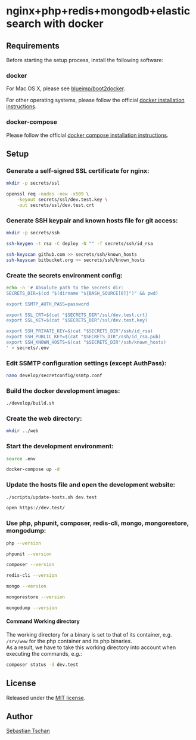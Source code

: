 # nginx+php+redis+mongodb+elasticsearch with docker

## Requirements

Before starting the setup process, install the following software:

### docker

For Mac OS X, please see [blueimp/boot2docker](https://github.com/blueimp/boot2docker).

For other operating systems, please follow the official [docker installation instructions](http://docs.docker.com/installation/).

### docker-compose

Please follow the official [docker compose installation instructions](http://docs.docker.com/compose/install/).

## Setup

### Generate a self-signed SSL certificate for nginx:

```sh
mkdir -p secrets/ssl

openssl req -nodes -new -x509 \
	-keyout secrets/ssl/dev.test.key \
	-out secrets/ssl/dev.test.crt
```

### Generate SSH keypair and known hosts file for git access:

```sh
mkdir -p secrets/ssh

ssh-keygen -t rsa -C deploy -N "" -f secrets/ssh/id_rsa

ssh-keyscan github.com >> secrets/ssh/known_hosts
ssh-keyscan bitbucket.org >> secrets/ssh/known_hosts
```

### Create the secrets environment config:

```sh
echo -n '# Absolute path to the secrets dir:
SECRETS_DIR=$(cd "$(dirname "${BASH_SOURCE[0]}")" && pwd)

export SSMTP_AUTH_PASS=password

export SSL_CRT=$(cat "$SECRETS_DIR"/ssl/dev.test.crt)
export SSL_KEY=$(cat "$SECRETS_DIR"/ssl/dev.test.key)

export SSH_PRIVATE_KEY=$(cat "$SECRETS_DIR"/ssh/id_rsa)
export SSH_PUBLIC_KEY=$(cat "$SECRETS_DIR"/ssh/id_rsa.pub)
export SSH_KNOWN_HOSTS=$(cat "$SECRETS_DIR"/ssh/known_hosts)
' > secrets/.env
```

### Edit SSMTP configuration settings (except AuthPass):

```sh
nano develop/secretconfig/ssmtp.conf
```

### Build the docker development images:

```sh
./develop/build.sh
```

### Create the web directory:

```sh
mkdir ../web
```

### Start the development environment:

```sh
source .env

docker-compose up -d
```

### Update the hosts file and open the development website:

```sh
./scripts/update-hosts.sh dev.test

open https://dev.test/
```

### Use php, phpunit, composer, redis-cli, mongo, mongorestore, mongodump:

```sh
php --version

phpunit --version

composer --version

redis-cli --version

mongo --version

mongorestore --version

mongodump --version
```

#### Command Working directory

The working directory for a binary is set to that of its container, e.g. `/srv/www` for the php container and its php binaries.  
As a result, we have to take this working directory into account when executing the commands, e.g.:

```sh
composer status -d dev.test
```

## License

Released under the [MIT license](http://www.opensource.org/licenses/MIT).

## Author

[Sebastian Tschan](https://blueimp.net/)
